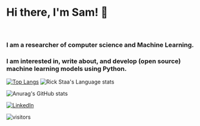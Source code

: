 # Hi there, I'm Sam! 👋
<br />


<h3> I am a researcher of computer science and Machine Learning. </h3>
<h3> I am interested in, write about, and develop (open source) machine learning models using Python. </h3>

[![Top Langs](https://github-readme-stats.vercel.app/api/top-langs/?username=samanemami&exclude_repo=MyScratch&theme=gotham&layout=compact)](https://github.com/samanemami)
![Rick Staa's Language stats](https://github-readme-stats-git-master-rstaa-rickstaa.vercel.app/api/top-langs/?username=samanemami&layout=compact&langs_count=10&hide_border=1&role=OWNER,COLLABORATOR)



![Anurag's GitHub stats](https://github-readme-stats.vercel.app/api?username=samanemami&show_icons=true&theme=gotham)
 

<p> <a href="https://www.linkedin.com/in/saman-emami/" target="_blank"><img alt="LinkedIn" src="https://img.shields.io/badge/linkedin-%230077B5.svg?&style=for-the-badge&logo=linkedin&logoColor=white" /></a>
 
![visitors](https://visitor-badge.glitch.me/badge?page_id=samanemami&left_color=green&right_color=blue)
